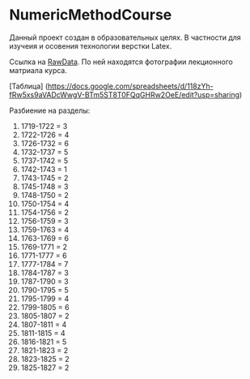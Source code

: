 # NumericMethodCourse

Данный проект создан в образовательных целях. В частности для изучеия и осовения технологии верстки Latex.

Ссылка на [RawData](https://drive.google.com/drive/folders/1x6CdNmE4nHhAlaZZOuCO45nhvaHW8XaA?usp=sharing). По ней находятся фотографии лекционного матриала курса. 

[Таблица] (https://docs.google.com/spreadsheets/d/118zYh-fRw5xs9aVADcWwgV-BTm5ST8T0FQqGHRw2OeE/edit?usp=sharing)

Разбиение на разделы:
1. 1719-1722 = 3
2. 1722-1726 = 4
3. 1726-1732 = 6
4. 1732-1737 = 5
5. 1737-1742 = 5
6. 1742-1743 = 1
7. 1743-1745 = 2
8. 1745-1748 = 3
9. 1748-1750 = 2
10. 1750-1754 = 4
11. 1754-1756 = 2
12. 1756-1759 = 3
13. 1759-1763 = 4
14. 1763-1769 = 6
15. 1769-1771 = 2
16. 1771-1777 = 6
17. 1777-1784 = 7
18. 1784-1787 = 3
19. 1787-1790 = 3
20. 1790-1795 = 5
21. 1795-1799 = 4 
22. 1799-1805 = 6
23. 1805-1807 = 2
24. 1807-1811 = 4
25. 1811-1815 = 4
26. 1816-1821 = 5
27. 1821-1823 = 2
28. 1823-1825 = 2
29. 1825-1827 = 2
